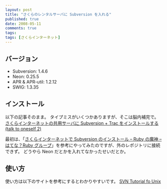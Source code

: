 ```yaml
---
layout: post
title: "さくらのレンタルサーバに Subversion を入れる"
published: true
date: 2008-05-11
comments: true
tags:
tags: [さくらインターネット]
---
```


## バージョン

- Subversion: 1.4.6
- Neon: 0.25.5
- APR & APR-util: 1.2.12
- SWIG: 1.3.35

## インストール

以下の記事そのまま。
タイプミスがいくつかありますが、そこは脳内補完で。
[さくらインターネットの共用サーバに Subversion + Trac をインストールする (talk to oneself 2)](http://www.hazama.nu/t2o2/archives/002700.html)

最初は、「[さくらインターネットで Subversion のインストール &#8211; Ruby の魔神 &#8211; はてな？Ruby グループ](http://ruby.g.hatena.ne.jp/garyo/20070507/1178517143)」を参考にやってみたのですが、外のレポジトリに接続できず。
どうやら Neon だとかを入れてなかったせいだとか。

## 使い方

使い方は以下のサイトを参考にするとわかりやすいです。
[SVN Tutorial fo Unix](http://artis.imag.fr/~Xavier.Decoret/resources/svn/index.html)
